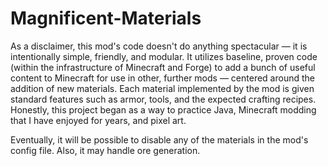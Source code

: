 # Magnificent-Materials

As a disclaimer, this mod's code doesn't do anything spectacular — it is intentionally simple, friendly, and modular. It utilizes baseline, proven code (within the infrastructure of Minecraft and Forge) to add a bunch of useful content to Minecraft for use in other, further mods — centered around the addition of new materials. Each material implemented by the mod is given standard features such as armor, tools, and the expected crafting recipes. Honestly, this project began as a way to practice Java, Minecraft modding that I have enjoyed for years, and pixel art.

Eventually, it will be possible to disable any of the materials in the mod's config file. Also, it may handle ore generation.
